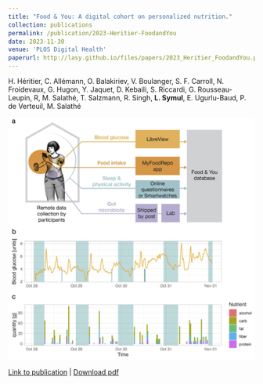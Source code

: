 ```yaml
---
title: "Food & You: A digital cohort on personalized nutrition."
collection: publications
permalink: /publication/2023-Heritier-FoodandYou
date: 2023-11-30
venue: 'PLOS Digital Health'
paperurl: http://lasy.github.io/files/papers/2023_Heritier_FoodandYou.pdf
---
```


H. Héritier, C. Allémann, O. Balakiriev, V. Boulanger, S.
F. Carroll, N. Froidevaux, G. Hugon, Y. Jaquet, D. Kebaili,
S. Riccardi, G. Rousseau-Leupin, R, M. Salathé, T. Salzmann, R. Singh, __L. Symul__, E. Ugurlu-Baud, P. de Verteuil, M. Salathé


![figure1](/images/publications/2023_FoodandYou.png)


[Link to publication](https://journals.plos.org/digitalhealth/article?id=10.1371/journal.pdig.0000389) |
[Download pdf](http://lasy.github.io/files/papers/2023_Heritier_FoodandYou.pdf)
